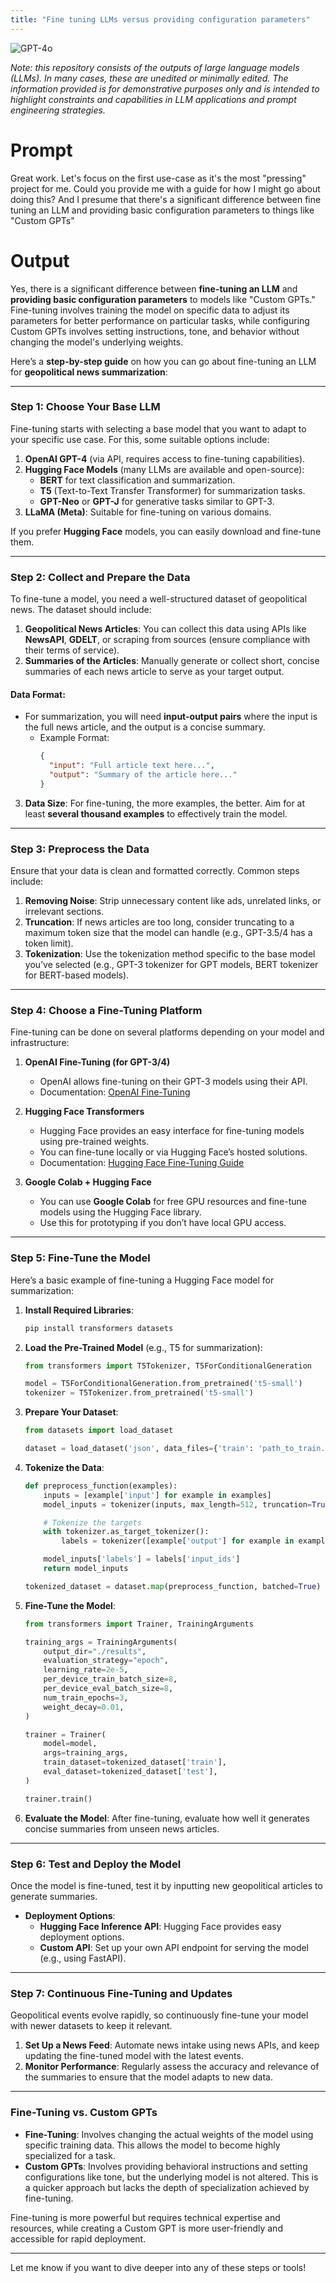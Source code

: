 ```yaml
---
title: "Fine tuning LLMs versus providing configuration parameters"
---
```

![GPT-4o](https://img.shields.io/badge/GPT--4o-3333FF?style=for-the-badge&logo=openai&logoColor=white)



*Note: this repository consists of the outputs of large language models (LLMs). In many cases, these are unedited or minimally edited. The information provided is for demonstrative purposes only and is intended to highlight constraints and capabilities in LLM applications and prompt engineering strategies.*


# Prompt

Great work. Let's focus on the first use-case as it's the most "pressing" project for me. Could you provide me with a guide for how I might go about doing this? And I presume that there's a significant difference between fine tuning an LLM and providing basic configuration parameters to things like "Custom GPTs"

# Output

Yes, there is a significant difference between **fine-tuning an LLM** and **providing basic configuration parameters** to models like "Custom GPTs." Fine-tuning involves training the model on specific data to adjust its parameters for better performance on particular tasks, while configuring Custom GPTs involves setting instructions, tone, and behavior without changing the model's underlying weights.

Here’s a **step-by-step guide** on how you can go about fine-tuning an LLM for **geopolitical news summarization**:

---

### **Step 1: Choose Your Base LLM**
Fine-tuning starts with selecting a base model that you want to adapt to your specific use case. For this, some suitable options include:

1. **OpenAI GPT-4** (via API, requires access to fine-tuning capabilities).
2. **Hugging Face Models** (many LLMs are available and open-source):
   - **BERT** for text classification and summarization.
   - **T5** (Text-to-Text Transfer Transformer) for summarization tasks.
   - **GPT-Neo** or **GPT-J** for generative tasks similar to GPT-3.
3. **LLaMA (Meta)**: Suitable for fine-tuning on various domains.

If you prefer **Hugging Face** models, you can easily download and fine-tune them.

---

### **Step 2: Collect and Prepare the Data**
To fine-tune a model, you need a well-structured dataset of geopolitical news. The dataset should include:

1. **Geopolitical News Articles**: You can collect this data using APIs like **NewsAPI**, **GDELT**, or scraping from sources (ensure compliance with their terms of service).
2. **Summaries of the Articles**: Manually generate or collect short, concise summaries of each news article to serve as your target output.

#### **Data Format**:
- For summarization, you will need **input-output pairs** where the input is the full news article, and the output is a concise summary.
  - Example Format:
    ```json
    {
      "input": "Full article text here...",
      "output": "Summary of the article here..."
    }
    ```

3. **Data Size**: For fine-tuning, the more examples, the better. Aim for at least **several thousand examples** to effectively train the model.

---

### **Step 3: Preprocess the Data**
Ensure that your data is clean and formatted correctly. Common steps include:

1. **Removing Noise**: Strip unnecessary content like ads, unrelated links, or irrelevant sections.
2. **Truncation**: If news articles are too long, consider truncating to a maximum token size that the model can handle (e.g., GPT-3.5/4 has a token limit).
3. **Tokenization**: Use the tokenization method specific to the base model you’ve selected (e.g., GPT-3 tokenizer for GPT models, BERT tokenizer for BERT-based models).

---

### **Step 4: Choose a Fine-Tuning Platform**
Fine-tuning can be done on several platforms depending on your model and infrastructure:

1. **OpenAI Fine-Tuning (for GPT-3/4)**
   - OpenAI allows fine-tuning on their GPT-3 models using their API.
   - Documentation: [OpenAI Fine-Tuning](https://platform.openai.com/docs/guides/fine-tuning)

2. **Hugging Face Transformers**
   - Hugging Face provides an easy interface for fine-tuning models using pre-trained weights.
   - You can fine-tune locally or via Hugging Face’s hosted solutions.
   - Documentation: [Hugging Face Fine-Tuning Guide](https://huggingface.co/transformers/training.html)

3. **Google Colab + Hugging Face**
   - You can use **Google Colab** for free GPU resources and fine-tune models using the Hugging Face library.
   - Use this for prototyping if you don’t have local GPU access.

---

### **Step 5: Fine-Tune the Model**
Here’s a basic example of fine-tuning a Hugging Face model for summarization:

1. **Install Required Libraries**:
   ```bash
   pip install transformers datasets
   ```

2. **Load the Pre-Trained Model** (e.g., T5 for summarization):
   ```python
   from transformers import T5Tokenizer, T5ForConditionalGeneration

   model = T5ForConditionalGeneration.from_pretrained('t5-small')
   tokenizer = T5Tokenizer.from_pretrained('t5-small')
   ```

3. **Prepare Your Dataset**:
   ```python
   from datasets import load_dataset

   dataset = load_dataset('json', data_files={'train': 'path_to_train.json', 'test': 'path_to_test.json'})
   ```

4. **Tokenize the Data**:
   ```python
   def preprocess_function(examples):
       inputs = [example['input'] for example in examples]
       model_inputs = tokenizer(inputs, max_length=512, truncation=True)

       # Tokenize the targets
       with tokenizer.as_target_tokenizer():
           labels = tokenizer([example['output'] for example in examples], max_length=150, truncation=True)

       model_inputs['labels'] = labels['input_ids']
       return model_inputs

   tokenized_dataset = dataset.map(preprocess_function, batched=True)
   ```

5. **Fine-Tune the Model**:
   ```python
   from transformers import Trainer, TrainingArguments

   training_args = TrainingArguments(
       output_dir="./results",
       evaluation_strategy="epoch",
       learning_rate=2e-5,
       per_device_train_batch_size=8,
       per_device_eval_batch_size=8,
       num_train_epochs=3,
       weight_decay=0.01,
   )

   trainer = Trainer(
       model=model,
       args=training_args,
       train_dataset=tokenized_dataset['train'],
       eval_dataset=tokenized_dataset['test'],
   )

   trainer.train()
   ```

6. **Evaluate the Model**:
   After fine-tuning, evaluate how well it generates concise summaries from unseen news articles.

---

### **Step 6: Test and Deploy the Model**
Once the model is fine-tuned, test it by inputting new geopolitical articles to generate summaries.

- **Deployment Options**:
   - **Hugging Face Inference API**: Hugging Face provides easy deployment options.
   - **Custom API**: Set up your own API endpoint for serving the model (e.g., using FastAPI).

---

### **Step 7: Continuous Fine-Tuning and Updates**
Geopolitical events evolve rapidly, so continuously fine-tune your model with newer datasets to keep it relevant.

1. **Set Up a News Feed**: Automate news intake using news APIs, and keep updating the fine-tuned model with the latest events.
2. **Monitor Performance**: Regularly assess the accuracy and relevance of the summaries to ensure that the model adapts to new data.

---

### **Fine-Tuning vs. Custom GPTs**
- **Fine-Tuning**: Involves changing the actual weights of the model using specific training data. This allows the model to become highly specialized for a task.
- **Custom GPTs**: Involves providing behavioral instructions and setting configurations like tone, but the underlying model is not altered. This is a quicker approach but lacks the depth of specialization achieved by fine-tuning.

Fine-tuning is more powerful but requires technical expertise and resources, while creating a Custom GPT is more user-friendly and accessible for rapid deployment.

---

Let me know if you want to dive deeper into any of these steps or tools!